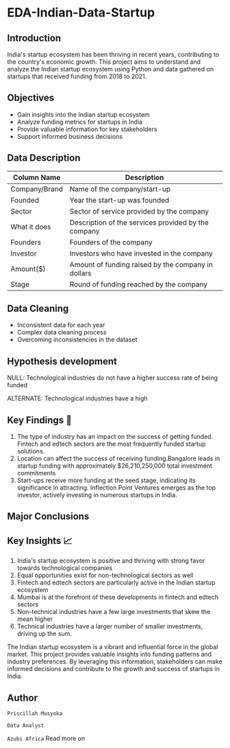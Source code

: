 
# EDA-Indian-Data-Startup
## Introduction
India's startup ecosystem has been thriving in recent years, contributing to the country's economic growth. This project aims to understand and analyze the Indian startup ecosystem using Python and data gathered on startups that received funding from 2018 to 2021.


## Objectives 
- Gain insights into the Indian startup ecosystem
- Analyze funding metrics for startups in India
- Provide valuable information for key stakeholders
- Support informed business decisions


## Data Description

| Column Name    | Description                                      |
|----------------|--------------------------------------------------|
| Company/Brand  | Name of the company/start-up                      |
| Founded        | Year the start-up was founded                     |
| Sector         | Sector of service provided by the company         |
| What it does   | Description of the services provided by the company |
| Founders       | Founders of the company                           |
| Investor       | Investors who have invested in the company        |
| Amount($)      | Amount of funding raised by the company in dollars |
| Stage          | Round of funding reached by the company            |

## Data Cleaning 

- Inconsistent data for each year
- Complex data cleaning process
- Overcoming inconsistencies in the dataset
## Hypothesis development 

  NULL: Technological industries do not have a higher success rate of being funded

 ALTERNATE: Technological industries have a high
 ## Key Findings :mag_right:

1. The type of industry has an impact on the success of getting funded. Fintech and edtech sectors are the most frequently funded startup solutions.
2. Location can affect the success of receiving funding.Bangalore leads in startup funding with approximately $26,210,250,000 total investment commitments 
3. Start-ups receive more funding at the seed stage, indicating its significance in attracting. Inflection Point Ventures emerges as the top investor, actively investing in numerous startups in India.
## Major Conclusions 

## Key Insights :chart_with_upwards_trend:

1. India's startup ecosystem is positive and thriving with strong favor towards technological companies
2. Equal opportunities exist for non-technological sectors as well
3. Fintech and edtech sectors are particularly active in the Indian startup ecosystem
4. Mumbai is at the forefront of these developments in fintech and edtech sectors
5. Non-technical industries have a few large investments that skew the mean higher
6. Technical industries have a larger number of smaller investments, driving up the sum.

The Indian startup ecosystem is a vibrant and influential force in the global market. This project provides valuable insights into funding patterns and industry preferences. By leveraging this information, stakeholders can make informed decisions and contribute to the growth and success of startups in India.
## Author

`Priscillah Musyoka`

`Data Analyst`

`Azubi Africa`
Read more on
